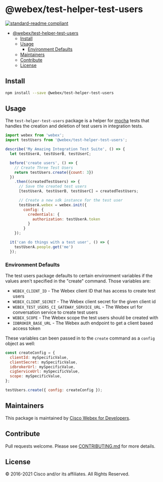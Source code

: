 # @webex/test-helper-test-users

[![standard-readme compliant](https://img.shields.io/badge/readme%20style-standard-brightgreen.svg?style=flat-square)](https://github.com/RichardLitt/standard-readme)

> 

- [@webex/test-helper-test-users](#webextest-helper-test-users)
  - [Install](#install)
  - [Usage](#usage)
    - [Environment Defaults](#environment-defaults)
  - [Maintainers](#maintainers)
  - [Contribute](#contribute)
  - [License](#license)

## Install

```bash
npm install --save @webex/test-helper-test-users
```

## Usage

The `test-helper-test-users` package is a helper for
[mocha](https://mochajs.org/) tests that handles the creation and deletion of
test users in integration tests.

```javascript
import webex from 'webex';
import testUsers from '@webex/test-helper-test-users';

describe('My Amazing Integration Test Suite', () => {
  let testUserA, testUserB, testUserC;

  before('create users', () => {
    // Create Three Test Users
    return testUsers.create({count: 3})
  })
    .then((createdTestUsers) => {
      // Save the created test users
      [testUserA, testUserB, testUserC] = createdTestUsers;

      // Create a new sdk instance for the test user
      testUserA.webex = webex.init({
        config: {
          credentials: {
            authorization: testUserA.token
          }
        }
    });

  it('can do things with a test user', () => {
    testUserA.people.get('me')
  });
```

### Environment Defaults

The test users package defaults to certain environment variables if the values
aren't specified in the "create" command. Those variables are:

- `WEBEX_CLIENT_ID` - The Webex client ID that has access to create test users
- `WEBEX_CLIENT_SECRET` - The Webex client secret for the given client id
- `WEBEX_TEST_USERS_CI_GATEWAY_SERVICE_URL` - The Webex url for conversation
  service to create test users
- `WEBEX_SCOPE` - The Webex scope the test users should be created with
- `IDBROKER_BASE_URL` - The Webex auth endpoint to get a client based access
  token

These variables can been passed in to the `create` command as a `config` object
as well:

```javascript
const createConfig = {
  clientId: mySpecificValue,
  clientSecret: mySpecificValue,
  idbrokerUrl: mySpecificValue,
  cigServiceUrl: mySpecificValue,
  scope: mySpecificValue,
};

testUsers.create({ config: createConfig });
```

## Maintainers

This package is maintained by
[Cisco Webex for Developers](https://developer.webex.com/).

## Contribute

Pull requests welcome. Please see
[CONTRIBUTING.md](https://github.com/webex/webex-js-sdk/blob/master/CONTRIBUTING.md)
for more details.

## License

© 2016-2021 Cisco and/or its affiliates. All Rights Reserved.
